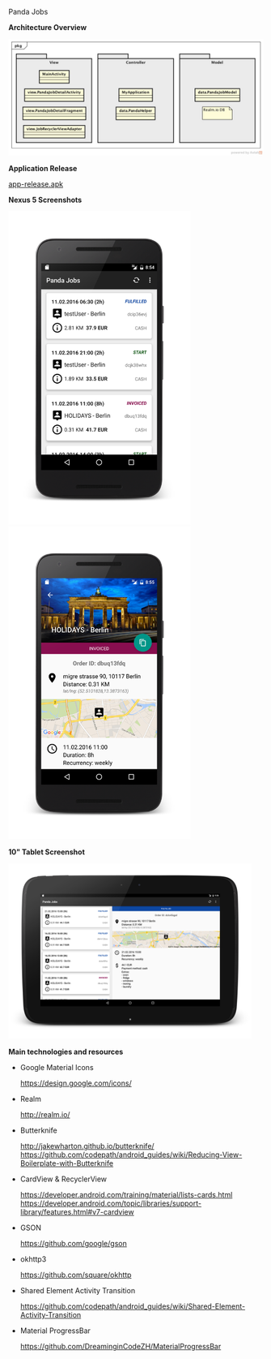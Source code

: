 Panda Jobs

__Architecture Overview__

<img src="app/pandajobs_overview.jpg" width="720">

__Application Release__

[app-release.apk](app/app-release.apk)

__Nexus 5 Screenshots__

<img src="release/Screenshot_20160614-085449_framed.png" width="360">
<img src="release/Screenshot_20160614-085526_framed.png" width="360">

__10" Tablet Screenshot__

<img src="release/Screenshot_20160614-093636_framed.png" width="480">

__Main technologies and resources__

* Google Material Icons

   https://design.google.com/icons/

* Realm

   http://realm.io/

* Butterknife

   http://jakewharton.github.io/butterknife/
   https://github.com/codepath/android_guides/wiki/Reducing-View-Boilerplate-with-Butterknife

* CardView & RecyclerView

   https://developer.android.com/training/material/lists-cards.html
   https://developer.android.com/topic/libraries/support-library/features.html#v7-cardview

* GSON

   https://github.com/google/gson

* okhttp3

   https://github.com/square/okhttp

* Shared Element Activity Transition

   https://github.com/codepath/android_guides/wiki/Shared-Element-Activity-Transition

* Material ProgressBar

   https://github.com/DreaminginCodeZH/MaterialProgressBar
